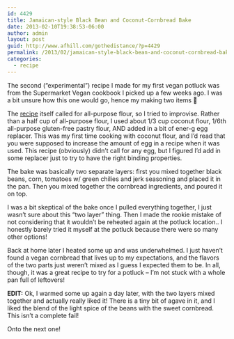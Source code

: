```yaml
---
id: 4429
title: Jamaican-style Black Bean and Coconut-Cornbread Bake
date: 2013-02-10T19:38:53-06:00
author: admin
layout: post
guid: http://www.afhill.com/gothedistance/?p=4429
permalink: /2013/02/jamaican-style-black-bean-and-coconut-cornbread-bake/
categories:
  - recipe
---
```

The second (&#8220;experimental&#8221;) recipe I made for my first vegan potluck was from the Supermarket Vegan cookbook I picked up a few weeks ago. I was a bit unsure how this one would go, hence my making two items 🙂

The [recipe](http://www.vegetariantimes.com/recipe/jamaican-style-black-bean-and-coconut-cornbread-bake/) itself called for all-purpose flour, so I tried to improvise. Rather than a half cup of all-purpose flour, I used about 1/3 cup coconut flour, 1/6th all-purpose gluten-free pastry flour, AND added in a bit of ener-g egg replacer. This was my first time cooking with coconut flour, and I&#8217;d read that you were supposed to increase the amount of egg in a recipe when it was used. This recipe (obviously) didn&#8217;t call for any egg, but I figured I&#8217;d add in some replacer just to try to have the right binding properties. 

The bake was basically two separate layers: first you mixed together black beans, corn, tomatoes w/ green chilies and jerk seasoning and placed it in the pan. Then you mixed together the cornbread ingredients, and poured it on top.

I was a bit skeptical of the bake once I pulled everything together, I just wasn&#8217;t sure about this &#8220;two layer&#8221; thing. Then I made the rookie mistake of not considering that it wouldn&#8217;t be reheated again at the potluck location.. I honestly barely tried it myself at the potluck because there were so many other options! 

Back at home later I heated some up and was underwhelmed. I just haven&#8217;t found a vegan cornbread that lives up to my expectations, and the flavors of the two parts just weren&#8217;t mixed as I guess I expected them to be. In all, though, it was a great recipe to try for a potluck &#8211; I&#8217;m not stuck with a whole pan full of leftovers! 

**EDIT:** Ok, I warmed some up again a day later, with the two layers mixed together and actually really liked it! There is a tiny bit of agave in it, and I liked the blend of the light spice of the beans with the sweet cornbread. This isn&#8217;t a complete fail!

Onto the next one!